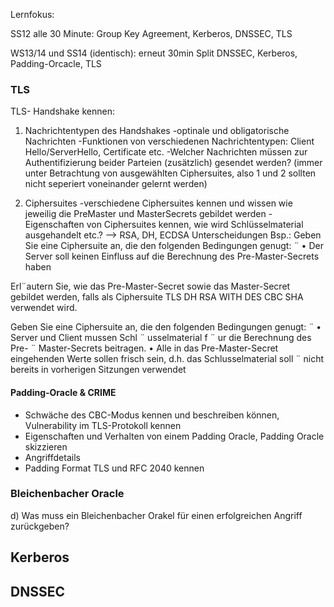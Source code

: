 Lernfokus:

SS12 alle 30 Minute: 
Group Key Agreement, Kerberos, DNSSEC, TLS

WS13/14 und SS14 (identisch): 
erneut 30min Split
DNSSEC, Kerberos, Padding-Orcacle, TLS




### TLS
TLS- Handshake kennen:
1. Nachrichtentypen des Handshakes
-optinale und obligatorische Nachrichten
-Funktionen von verschiedenen Nachrichtentypen:
Client Hello/ServerHello, Certificate etc.
-Welcher Nachrichten müssen zur Authentifizierung beider Parteien (zusätzlich) gesendet werden? (immer unter Betrachtung von ausgewählten Ciphersuites, also 1 und 2 sollten nicht seperiert voneinander gelernt werden)

2. Ciphersuites
-verschiedene Ciphersuites kennen und wissen wie jeweilig die PreMaster und MasterSecrets gebildet werden
-Eigenschaften von Ciphersuites kennen, wie wird Schlüsselmaterial ausgehandelt etc.?
--> RSA, DH, ECDSA Unterscheidungen
Bsp.: 
Geben Sie eine Ciphersuite an, die den folgenden Bedingungen genugt: ¨ • Der Server soll keinen Einfluss auf die Berechnung des Pre-Master-Secrets haben

Erl¨autern Sie, wie das Pre-Master-Secret sowie das Master-Secret gebildet werden, falls als Ciphersuite TLS DH RSA WITH DES CBC SHA verwendet wird.

Geben Sie eine Ciphersuite an, die den folgenden Bedingungen genugt: ¨ 
• Server und Client mussen Schl ¨ usselmaterial f ¨ ur die Berechnung des Pre- ¨ Master-Secrets beitragen. 
• Alle in das Pre-Master-Secret eingehenden Werte sollen frisch sein, d.h. das Schlusselmaterial soll ¨ nicht bereits in vorherigen Sitzungen verwendet

#### Padding-Oracle & CRIME
- Schwäche des CBC-Modus kennen und beschreiben können, Vulnerability im TLS-Protokoll kennen
- Eigenschaften  und Verhalten von einem Padding Oracle, Padding Oracle skizzieren 
- Angriffdetails 
- Padding Format TLS und RFC 2040 kennen 

### Bleichenbacher Oracle
d) Was muss ein Bleichenbacher Orakel für einen erfolgreichen Angriff zurückgeben?

## Kerberos



## DNSSEC